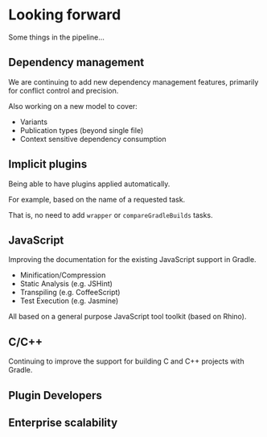 # Looking forward

Some things in the pipeline…

## Dependency management

We are continuing to add new dependency management features, primarily for conflict control and precision.

Also working on a new model to cover:

* Variants
* Publication types (beyond single file)
* Context sensitive dependency consumption

## Implicit plugins

Being able to have plugins applied automatically. 

For example, based on the name of a requested task.

That is, no need to add `wrapper` or `compareGradleBuilds` tasks.

## JavaScript

Improving the documentation for the existing JavaScript support in Gradle.

* Minification/Compression
* Static Analysis (e.g. JSHint)
* Transpiling (e.g. CoffeeScript)
* Test Execution (e.g. Jasmine)

All based on a general purpose JavaScript tool toolkit (based on Rhino).

## C/C++

Continuing to improve the support for building C and C++ projects with Gradle.


## Plugin Developers

## Enterprise scalability

